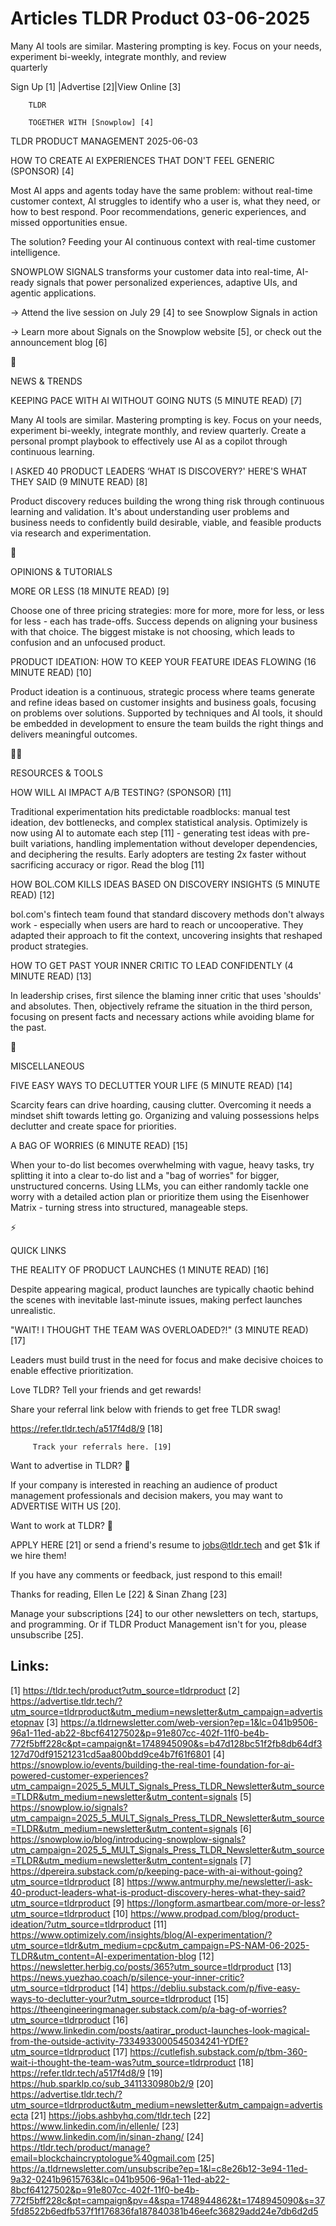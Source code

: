 # Articles TLDR Product 03-06-2025

Many AI tools are similar. Mastering prompting is key. Focus on your
needs, experiment bi-weekly, integrate monthly, and review
quarterly ‌ ‌ ‌ ‌ ‌ ‌ ‌ ‌ ‌ ‌ ‌ ‌ ‌ ‌ ‌ ‌ ‌ ‌ ‌ ‌ ‌ ‌ ‌ ‌ ‌ ‌  ‌ ‌ ‌ ‌ ‌ ‌ ‌ ‌ ‌ ‌ ‌ ‌ ‌ ‌ ‌ ‌ ‌ ‌ ‌ ‌ ‌ ‌ ‌ ‌ ‌ ‌ 


 Sign Up [1] |Advertise [2]|View Online [3] 

		TLDR 

		TOGETHER WITH [Snowplow] [4]

TLDR PRODUCT MANAGEMENT 2025-06-03

 HOW TO CREATE AI EXPERIENCES THAT DON'T FEEL GENERIC (SPONSOR) [4] 

 Most AI apps and agents today have the same problem: without
real-time customer context, AI struggles to identify who a user is,
what they need, or how to best respond. Poor recommendations, generic
experiences, and missed opportunities ensue.

The solution? Feeding your AI continuous context with real-time
customer intelligence.

SNOWPLOW SIGNALS transforms your customer data into real-time,
AI-ready signals that power personalized experiences, adaptive UIs,
and agentic applications.

→ Attend the live session on July 29 [4] to see Snowplow Signals in
action

→ Learn more about Signals on the Snowplow website [5], or check out
the announcement blog [6]

📱 

NEWS & TRENDS

 KEEPING PACE WITH AI WITHOUT GOING NUTS (5 MINUTE READ) [7] 

 Many AI tools are similar. Mastering prompting is key. Focus on your
needs, experiment bi-weekly, integrate monthly, and review quarterly.
Create a personal prompt playbook to effectively use AI as a copilot
through continuous learning. 

 I ASKED 40 PRODUCT LEADERS ‘WHAT IS DISCOVERY?' HERE'S WHAT THEY
SAID (9 MINUTE READ) [8] 

 Product discovery reduces building the wrong thing risk through
continuous learning and validation. It's about understanding user
problems and business needs to confidently build desirable, viable,
and feasible products via research and experimentation. 

🚀 

OPINIONS & TUTORIALS

 MORE OR LESS (18 MINUTE READ) [9] 

 Choose one of three pricing strategies: more for more, more for less,
or less for less - each has trade-offs. Success depends on aligning
your business with that choice. The biggest mistake is not choosing,
which leads to confusion and an unfocused product. 

 PRODUCT IDEATION: HOW TO KEEP YOUR FEATURE IDEAS FLOWING (16 MINUTE
READ) [10] 

 Product ideation is a continuous, strategic process where teams
generate and refine ideas based on customer insights and business
goals, focusing on problems over solutions. Supported by techniques
and AI tools, it should be embedded in development to ensure the team
builds the right things and delivers meaningful outcomes. 

🧑‍💻 

RESOURCES & TOOLS

 HOW WILL AI IMPACT A/B TESTING? (SPONSOR) [11] 

 Traditional experimentation hits predictable roadblocks: manual test
ideation, dev bottlenecks, and complex statistical analysis.
Optimizely is now using AI to automate each step [11] - generating
test ideas with pre-built variations, handling implementation without
developer dependencies, and deciphering the results. Early adopters
are testing 2x faster without sacrificing accuracy or rigor. Read the
blog [11] 

 HOW BOL.COM KILLS IDEAS BASED ON DISCOVERY INSIGHTS (5 MINUTE READ)
[12] 

 bol.com's fintech team found that standard discovery methods don't
always work - especially when users are hard to reach or
uncooperative. They adapted their approach to fit the context,
uncovering insights that reshaped product strategies. 

 HOW TO GET PAST YOUR INNER CRITIC TO LEAD CONFIDENTLY (4 MINUTE READ)
[13] 

 In leadership crises, first silence the blaming inner critic that
uses 'shoulds' and absolutes. Then, objectively reframe the situation
in the third person, focusing on present facts and necessary actions
while avoiding blame for the past. 

🎁 

MISCELLANEOUS

 FIVE EASY WAYS TO DECLUTTER YOUR LIFE (5 MINUTE READ) [14] 

 Scarcity fears can drive hoarding, causing clutter. Overcoming it
needs a mindset shift towards letting go. Organizing and valuing
possessions helps declutter and create space for priorities. 

 A BAG OF WORRIES (6 MINUTE READ) [15] 

 When your to-do list becomes overwhelming with vague, heavy tasks,
try splitting it into a clear to-do list and a "bag of worries" for
bigger, unstructured concerns. Using LLMs, you can either randomly
tackle one worry with a detailed action plan or prioritize them using
the Eisenhower Matrix - turning stress into structured, manageable
steps. 

⚡ 

QUICK LINKS

 THE REALITY OF PRODUCT LAUNCHES (1 MINUTE READ) [16] 

 Despite appearing magical, product launches are typically chaotic
behind the scenes with inevitable last-minute issues, making perfect
launches unrealistic. 

 "WAIT! I THOUGHT THE TEAM WAS OVERLOADED?!" (3 MINUTE READ) [17] 

 Leaders must build trust in the need for focus and make decisive
choices to enable effective prioritization. 

Love TLDR? Tell your friends and get rewards!

 Share your referral link below with friends to get free TLDR swag! 

 https://refer.tldr.tech/a517f4d8/9 [18] 

		 Track your referrals here. [19] 

Want to advertise in TLDR? 📰

 If your company is interested in reaching an audience of product
management professionals and decision makers, you may want to
ADVERTISE WITH US [20]. 

Want to work at TLDR? 💼

 APPLY HERE [21] or send a friend's resume to jobs@tldr.tech and get
$1k if we hire them! 

 If you have any comments or feedback, just respond to this email! 

Thanks for reading, 
Ellen Le [22] & Sinan Zhang [23] 

 Manage your subscriptions [24] to our other newsletters on tech,
startups, and programming. Or if TLDR Product Management isn't for
you, please unsubscribe [25]. 

 

Links:
------
[1] https://tldr.tech/product?utm_source=tldrproduct
[2] https://advertise.tldr.tech/?utm_source=tldrproduct&utm_medium=newsletter&utm_campaign=advertisetopnav
[3] https://a.tldrnewsletter.com/web-version?ep=1&lc=041b9506-96a1-11ed-ab22-8bcf64127502&p=91e807cc-402f-11f0-be4b-772f5bff228c&pt=campaign&t=1748945090&s=b47d128bc51f2fb8db64df3127d70df91521231cd5aa800bdd9ce4b7f61f6801
[4] https://snowplow.io/events/building-the-real-time-foundation-for-ai-powered-customer-experiences?utm_campaign=2025_5_MULT_Signals_Press_TLDR_Newsletter&utm_source=TLDR&utm_medium=newsletter&utm_content=signals
[5] https://snowplow.io/signals?utm_campaign=2025_5_MULT_Signals_Press_TLDR_Newsletter&utm_source=TLDR&utm_medium=newsletter&utm_content=signals
[6] https://snowplow.io/blog/introducing-snowplow-signals?utm_campaign=2025_5_MULT_Signals_Press_TLDR_Newsletter&utm_source=TLDR&utm_medium=newsletter&utm_content=signals
[7] https://dpereira.substack.com/p/keeping-pace-with-ai-without-going?utm_source=tldrproduct
[8] https://www.antmurphy.me/newsletter/i-ask-40-product-leaders-what-is-product-discovery-heres-what-they-said?utm_source=tldrproduct
[9] https://longform.asmartbear.com/more-or-less?utm_source=tldrproduct
[10] https://www.prodpad.com/blog/product-ideation/?utm_source=tldrproduct
[11] https://www.optimizely.com/insights/blog/AI-experimentation/?utm_source=tldr&utm_medium=cpc&utm_campaign=PS-NAM-06-2025-TLDR&utm_content=AI-experimentation-blog
[12] https://newsletter.herbig.co/posts/365?utm_source=tldrproduct
[13] https://news.yuezhao.coach/p/silence-your-inner-critic?utm_source=tldrproduct
[14] https://debliu.substack.com/p/five-easy-ways-to-declutter-your?utm_source=tldrproduct
[15] https://theengineeringmanager.substack.com/p/a-bag-of-worries?utm_source=tldrproduct
[16] https://www.linkedin.com/posts/aatirar_product-launches-look-magical-from-the-outside-activity-7334933000545034241-YDfE?utm_source=tldrproduct
[17] https://cutlefish.substack.com/p/tbm-360-wait-i-thought-the-team-was?utm_source=tldrproduct
[18] https://refer.tldr.tech/a517f4d8/9
[19] https://hub.sparklp.co/sub_3411330980b2/9
[20] https://advertise.tldr.tech/?utm_source=tldrproduct&utm_medium=newsletter&utm_campaign=advertisecta
[21] https://jobs.ashbyhq.com/tldr.tech
[22] https://www.linkedin.com/in/ellenle/
[23] https://www.linkedin.com/in/sinan-zhang/
[24] https://tldr.tech/product/manage?email=blockchaincryptologue%40gmail.com
[25] https://a.tldrnewsletter.com/unsubscribe?ep=1&l=c8e26b12-3e94-11ed-9a32-0241b9615763&lc=041b9506-96a1-11ed-ab22-8bcf64127502&p=91e807cc-402f-11f0-be4b-772f5bff228c&pt=campaign&pv=4&spa=1748944862&t=1748945090&s=375fd8522b6edfb537f1f176836fa187840381b46eefc36829add24e7db6d2d5
